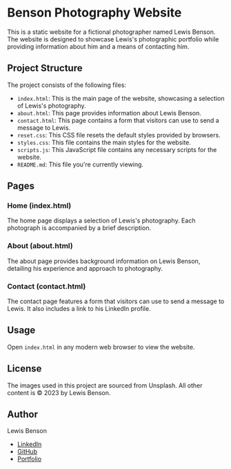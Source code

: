 # Benson Photography Website

This is a static website for a fictional photographer named Lewis Benson. The website is designed to showcase Lewis's photographic portfolio while providing information about him and a means of contacting him.

## Project Structure

The project consists of the following files:

- `index.html`: This is the main page of the website, showcasing a selection of Lewis's photography.
- `about.html`: This page provides information about Lewis Benson.
- `contact.html`: This page contains a form that visitors can use to send a message to Lewis.
- `reset.css`: This CSS file resets the default styles provided by browsers.
- `styles.css`: This file contains the main styles for the website.
- `scripts.js`: This JavaScript file contains any necessary scripts for the website.
- `README.md`: This file you're currently viewing.

## Pages

### Home (index.html)

The home page displays a selection of Lewis's photography. Each photograph is accompanied by a brief description.

### About (about.html)

The about page provides background information on Lewis Benson, detailing his experience and approach to photography.

### Contact (contact.html)

The contact page features a form that visitors can use to send a message to Lewis. It also includes a link to his LinkedIn profile.

## Usage

Open `index.html` in any modern web browser to view the website.

## License

The images used in this project are sourced from Unsplash. All other content is © 2023 by Lewis Benson.

## Author

Lewis Benson

- [LinkedIn](https://www.linkedin.com/in/tm-lewis-benson/)
- [GitHub](https://github.com/tm-LBenson)
- [Portfolio](https://lewis-benson.io)

